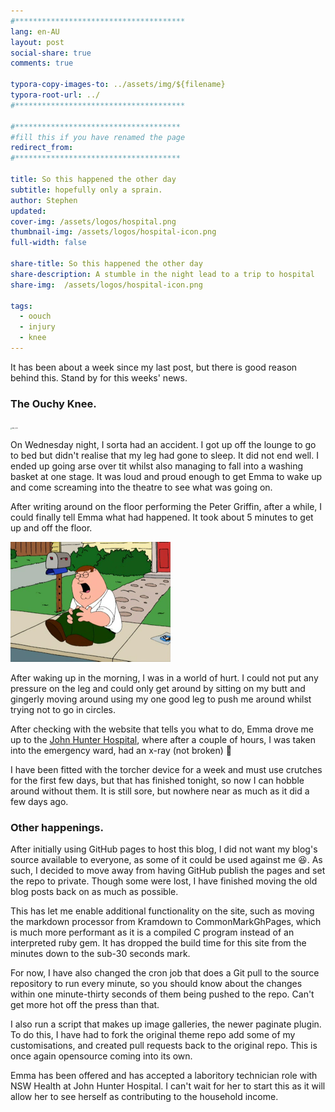 ```yaml
---
#**************************************
lang: en-AU
layout: post
social-share: true
comments: true

typora-copy-images-to: ../assets/img/${filename}
typora-root-url: ../
#**************************************

#*************************************
#fill this if you have renamed the page
redirect_from:
#*************************************

title: So this happened the other day
subtitle: hopefully only a sprain.
author: Stephen
updated: 
cover-img: /assets/logos/hospital.png
thumbnail-img: /assets/logos/hospital-icon.png
full-width: false

share-title: So this happened the other day
share-description: A stumble in the night lead to a trip to hospital
share-img:  /assets/logos/hospital-icon.png

tags:
  - oouch
  - injury
  - knee
---
```


It has been about a week since my last post, but there is good reason behind this.  Stand by for this weeks' news.

### The Ouchy Knee.

<img src="/assets/img/2023-10-14-Oouch/IMG_0220.png" alt="IMG_0220" style="zoom: 15%;" />

On Wednesday night, I sorta had an accident. I got up off the lounge to go to bed but didn't realise that my leg had gone to sleep. It did not end well. I ended up going arse over tit whilst also managing to fall into a washing basket at one stage. It was loud and proud enough to get Emma to wake up and come screaming into the theatre to see what was going on.

After writing around on the floor performing the Peter Griffin, after a while, I could finally tell Emma what had happened. It took about 5 minutes to get up and off the floor. 

<img src="/assets/img/2023-10-14-Oouch/latest-20231014232703160.png" alt="Peter hurts his knee | Family Guy Wiki | Fandom" style="zoom:50%;" />

After waking up in the morning, I was in a world of hurt. I could not put any pressure on the leg and could only get around by sitting on my butt and gingerly moving around using my one good leg to push me around whilst trying not to go in circles.

After checking with the website that tells you what to do, Emma drove me up to the [John Hunter Hospital](https://www.hnehealth.nsw.gov.au/facilities/hospitals/john-hunter-hospital), where after a couple of hours, I was taken into the emergency ward, had an x-ray (not broken) :raised_hands:

I have been fitted with the torcher device for a week and must use crutches for the first few days, but that has finished tonight, so now I can hobble around without them. It is still sore, but nowhere near as much as it did a few days ago.

### Other happenings. 

After initially using GitHub pages to host this blog, I did not want my blog's source available to everyone, as some of it could be used against me :laughing:. As such, I decided to move away from having GitHub publish the pages and set the repo to private. Though some were lost, I have finished moving the old blog posts back on as much as possible.

This has let me enable additional functionality on the site, such as moving the markdown processor from Kramdown to CommonMarkGhPages, which is much more performant as it is a compiled C program instead of an interpreted ruby gem. It has dropped the build time for this site from the minutes down to the sub-30 seconds mark. 

For now, I have also changed the cron job that does a Git pull to the source repository to run every minute, so you should know about the changes within one minute-thirty seconds of them being pushed to the repo. Can't get more hot off the press than that.

I also run a script that makes up image galleries, the newer paginate plugin. To do this, I have had to fork the original theme repo add some of my customisations, and created pull requests back to the original repo. This is once again opensource coming into its own.

Emma has been offered and has accepted a laboritory technician role with NSW Health at John Hunter Hospital. I can't wait for her to start this as it will allow her to see herself as contributing to the household income.

